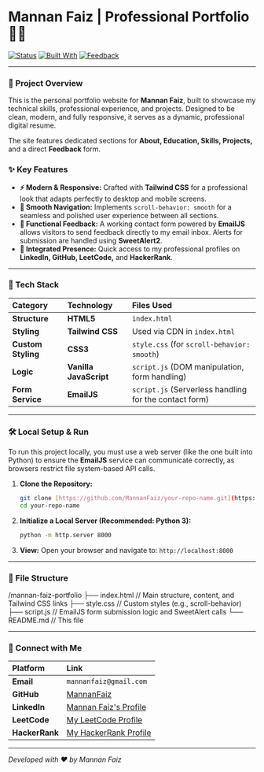 # Mannan Faiz | Professional Portfolio 🧑‍💻

[![Status](https://img.shields.io/badge/Status-In%20Progress-yellow)](https://github.com/MannanFaiz/your-repo-name)
[![Built With](https://img.shields.io/badge/Built%20With-Tailwind%20CSS-blueviolet.svg)](https://tailwindcss.com/)
[![Feedback](https://img.shields.io/badge/Contact%20Form-EmailJS-red)](https://www.emailjs.com/)

---

### **🌟 Project Overview**

This is the personal portfolio website for **Mannan Faiz**, built to showcase my technical skills, professional experience, and projects. Designed to be clean, modern, and fully responsive, it serves as a dynamic, professional digital resume.

The site features dedicated sections for **About, Education, Skills, Projects,** and a direct **Feedback** form.

### **✨ Key Features**

* **⚡ Modern & Responsive:** Crafted with **Tailwind CSS** for a professional look that adapts perfectly to desktop and mobile screens.
* **💨 Smooth Navigation:** Implements `scroll-behavior: smooth` for a seamless and polished user experience between all sections.
* **📧 Functional Feedback:** A working contact form powered by **EmailJS** allows visitors to send feedback directly to my email inbox. Alerts for submission are handled using **SweetAlert2**.
* **🔗 Integrated Presence:** Quick access to my professional profiles on **LinkedIn, GitHub, LeetCode,** and **HackerRank**.

---

### **🚀 Tech Stack**

| Category | Technology | Files Used |
| :--- | :--- | :--- |
| **Structure** | **HTML5** | `index.html` |
| **Styling** | **Tailwind CSS** | Used via CDN in `index.html` |
| **Custom Styling** | **CSS3** | `style.css` (for `scroll-behavior: smooth`) |
| **Logic** | **Vanilla JavaScript** | `script.js` (DOM manipulation, form handling) |
| **Form Service** | **EmailJS** | `script.js` (Serverless handling for the contact form) |

---

### **🛠️ Local Setup & Run**

To run this project locally, you must use a web server (like the one built into Python) to ensure the **EmailJS** service can communicate correctly, as browsers restrict file system-based API calls.

1.  **Clone the Repository:**
    ```bash
    git clone [https://github.com/MannanFaiz/your-repo-name.git](https://github.com/MannanFaiz/your-repo-name.git)
    cd your-repo-name
    ```
2.  **Initialize a Local Server (Recommended: Python 3):**
    ```bash
    python -m http.server 8000
    ```
3.  **View:**
    Open your browser and navigate to: `http://localhost:8000`

---

### **📁 File Structure**
/mannan-faiz-portfolio
├── index.html       // Main structure, content, and Tailwind CSS links
├── style.css        // Custom styles (e.g., scroll-behavior)
├── script.js        // EmailJS form submission logic and SweetAlert calls
└── README.md        // This file


---

### **🤝 Connect with Me**

| Platform | Link |
| :--- | :--- |
| **Email** | `mannanfaiz@gmail.com` |
| **GitHub** | [MannanFaiz](https://github.com/MannanFaiz) |
| **LinkedIn** | [Mannan Faiz's Profile](https://www.linkedin.com/in/mannan-faiz) |
| **LeetCode** | [My LeetCode Profile](https://leetcode.com/) |
| **HackerRank** | [My HackerRank Profile](https://www.hackerrank.com/) |

***

*Developed with ❤️ by Mannan Faiz*

